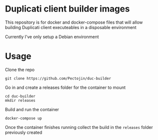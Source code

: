 # Duplicati client builder images
This repository is for docker and docker-compose files that will allow building Duplicati client executeables in a disposable environment

Currently I've only setup a Debian environment

# Usage
Clone the repo

    git clone https://github.com/Pectojin/duc-builder

Go in and create a releases folder for the container to mount

    cd duc-builder
    mkdir releases

Build and run the container

    docker-compose up

Once the container finishes running collect the build in the `releases` folder previously created
